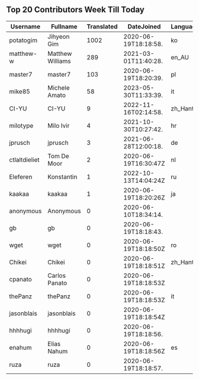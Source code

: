 ## Top 20 Contributors Week Till Today ##
|Username|Fullname|Translated|DateJoined|Language|
|--------|--------|----------|----------|-------|
|potatogim|Jihyeon Gim|1002|2020-06-19T18:18:58.|ko|
|matthew-w|Matthew Williams|289|2021-03-01T11:40:28.|en_AU|
|master7|master7|103|2020-06-19T18:20:39.|pl|
|mike85|Michele Amato|58|2023-05-30T11:33:39.|it|
|CI-YU|CI-YU|9|2022-11-16T02:14:58.|zh_Hant|
|milotype|Milo Ivir|4|2021-10-30T10:27:42.|hr|
|jprusch|jprusch|3|2021-06-28T12:00:18.|de|
|ctlaltdieliet|Tom De Moor|2|2020-06-19T16:30:47Z|nl|
|Eleferen|Konstantin|1|2022-10-13T14:04:24Z|ru|
|kaakaa|kaakaa|1|2020-06-19T18:20:26Z|ja|
|anonymous|Anonymous|0|2020-06-10T18:34:14.||
|gb|gb|0|2020-06-19T18:18:43.||
|wget|wget|0|2020-06-19T18:18:50Z|ro|
|Chikei|Chikei|0|2020-06-19T18:18:51Z|zh_Hant|
|cpanato|Carlos Panato|0|2020-06-19T18:18:53Z||
|thePanz|thePanz|0|2020-06-19T18:18:53Z|it|
|jasonblais|jasonblais|0|2020-06-19T18:18:54Z||
|hhhhugi|hhhhugi|0|2020-06-19T18:18:56.||
|enahum|Elias  Nahum|0|2020-06-19T18:18:56Z|es|
|ruza|ruza|0|2020-06-19T18:18:57.||
